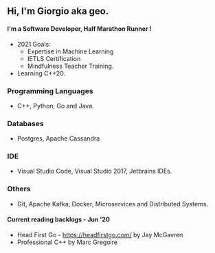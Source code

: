 ## Hi, I'm Giorgio aka geo.
#### I'm a Software Developer, Half Marathon Runner !

- 2021 Goals:
    - Expertise in Machine Learning
    - IETLS Certification
    - Mindfulness Teacher Training.
- Learning C++20.


### Programming Languages
- C++, Python, Go and Java.
### Databases
- Postgres, Apache Cassandra
### IDE
- Visual Studio Code, Visual Studio 2017, Jetbrains IDEs.
### Others
- Git, Apache Kafka, Docker, Microservices and Distributed Systems.

#### Current reading backlogs - Jun '20
- Head First Go - https://headfirstgo.com/ by Jay McGavren 
- Professional C++ by Marc Gregoire


